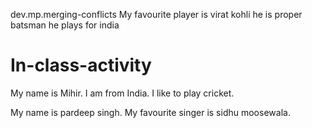 dev.mp.merging-conflicts
My favourite player is virat kohli
he is proper batsman
he plays for india
# In-class-activity

My name is Mihir.
I am from India.
I like to play cricket.

My name is pardeep singh.
My favourite singer is sidhu moosewala.

